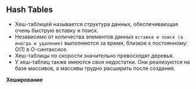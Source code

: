 ## Hash Tables

- Хеш-таблицей называется структура данных, обеспечивающая очень быструю вставку и поиск.
- Независимо от количества элементов данных `вставка и поиск (а иногда и удаление)` выполняются за время, близкое к постоянному: O(1) в O-синтаксисе.
- Хеш-таблицы по скорости значительно превосходят деревья.
- У хеш-таблиц также имеются свои недостатки. Они реализуются на базе массивов, а массивы трудно расширить после создания.

**Хеширование**

